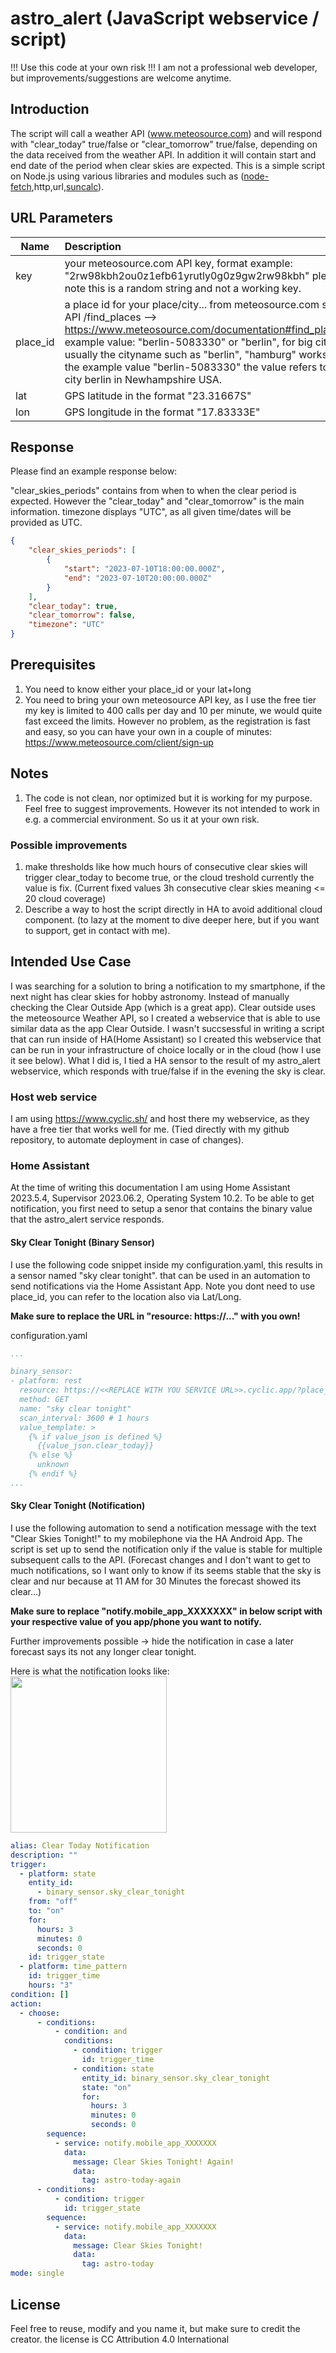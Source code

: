 # astro_alert (JavaScript webservice / script)

!!! Use this code at your own risk !!!
I am not a professional web developer, but improvements/suggestions are welcome anytime.

## Introduction

The script will call a weather API (www.meteosource.com) and will respond with "clear_today" true/false or "clear_tomorrow" true/false, depending on the data received from the weather API.
In addition it will contain start and end date of the period when clear skies are expected.
This is a simple script on Node.js using various libraries and modules such as ([node-fetch](https://github.com/node-fetch/),http,url,[suncalc](https://github.com/mourner/suncalc)).
 
## URL Parameters
| Name      | Description         | 
| ------------- |:-------------|
| key 		| your meteosource.com API key, format example: "2rw98kbh2ou0z1efb61yrutly0g0z9gw2rw98kbh" please note this is a random string and not a working key.
| place_id 	| a place id for your place/city... from meteosource.com see API /find_places --> https://www.meteosource.com/documentation#find_places, example value: "berlin-5083330" or "berlin", for big cities usually the cityname such as "berlin", "hamburg" works. in the example value "berlin-5083330" the value refers to the city berlin in Newhampshire USA.
|lat 		| GPS latitude in the format "23.31667S"
|lon 		| GPS longitude in the format "17.83333E"

## Response
Please find an example response below:

"clear_skies_periods" contains from when to when the clear period is expected.
However the "clear_today" and "clear_tomorrow" is the main information.
timezone displays "UTC", as all given time/dates will be provided as UTC.

```JSON
{
    "clear_skies_periods": [
        {
            "start": "2023-07-10T18:00:00.000Z",
            "end": "2023-07-10T20:00:00.000Z"
        }
    ],
    "clear_today": true,
    "clear_tomorrow": false,
    "timezone": "UTC"
}
```
## Prerequisites
1) You need to know either your place_id or your lat+long
2) You need to bring your own meteosource API key, as I use the free tier my key is limited to 400 calls per day and 10 per minute, we would quite fast exceed the limits. However no problem, as the registration is fast and easy, so you can have your own in a couple of minutes: https://www.meteosource.com/client/sign-up

## Notes
1) The code is not clean, nor optimized but it is working for my purpose. Feel free to suggest improvements. However its not intended to work in e.g. a commercial environment. So us it at your own risk.

### Possible improvements
1) make thresholds like how much hours of consecutive clear skies will trigger clear_today to become true, or the cloud treshold currently the value is fix. (Current fixed values 3h consecutive clear skies meaning <= 20 cloud coverage) 
2) Describe a way to host the script directly in HA to avoid additional cloud component. (to lazy at the moment to dive deeper here, but if you want to support, get in contact with me).

## Intended Use Case

I was searching for a solution to bring a notification to my smartphone, if the next night has clear skies for hobby astronomy. Instead of manually checking the Clear Outside App (which is a great app). Clear outside uses the meteosource Weather API, so I created a webservice that is able to use similar data as the app Clear Outside. I wasn't succsessful in writing a script that can run inside of HA(Home Assistant) so I created this webservice that can be run in your infrastructure of choice locally or in the cloud (how I use it see below). What I did is, I tied a HA sensor to the result of my astro_alert webservice, which responds with true/false if in the evening the sky is clear.

### Host web service
I am using https://www.cyclic.sh/ and host there my webservice, as they have a free tier that works well for me. (Tied directly with my github repository, to automate deployment in case of changes).


### Home Assistant
At the time of writing this documentation I am using Home Assistant 2023.5.4, Supervisor 2023.06.2, Operating System 10.2.
To be able to get notification, you first need to setup a senor that contains the binary value that the astro_alert service responds.

#### Sky Clear Tonight (Binary Sensor)
I use the following code snippet inside my configuration.yaml, this results in a sensor named "sky clear tonight". that can be used in an automation to send notifications via the Home Assistant App. 
Note you dont need to use place_id, you can refer to the location also via Lat/Long.

**Make sure to replace the URL in "resource: https://..." with you own!**

configuration.yaml
```YAML
...

binary_sensor: 
- platform: rest
  resource: https://<<REPLACE WITH YOU SERVICE URL>>.cyclic.app/?place_id=<<REPLACE WITH YOU PLACE ID>>&key=<<REPLACE WITH YOUR KEY>>
  method: GET
  name: "sky clear tonight"
  scan_interval: 3600 # 1 hours
  value_template: >
    {% if value_json is defined %}
      {{value_json.clear_today}}
    {% else %}
      unknown
    {% endif %}
...

```
#### Sky Clear Tonight (Notification)
I use the following automation to send a notification message with the text "Clear Skies Tonight!" to my mobilephone via the HA Android App.
The script is set up to send the notification only if the value is stable for multiple subsequent calls to the API.
(Forecast changes and I don't want to get to much notifications, so I want only to know if its seems stable that the sky is clear and nur because at 11 AM for 30 Minutes the forecast showed its clear...)

**Make sure to replace "notify.mobile_app_XXXXXXX" in below script with your respective value of you app/phone you want to notify.**

Further improvements possible -> hide the notification in case a later forecast says its not any longer clear tonight.

Here is what the notification looks like:
<img src="https://github.com/codeleger/astro_alert/blob/8326f57d0e0b4ce564ddc23fbadaa54bc39230a1/doc/ha_notification.jpg" height=250>

```YAML
alias: Clear Today Notification
description: ""
trigger:
  - platform: state
    entity_id:
      - binary_sensor.sky_clear_tonight
    from: "off"
    to: "on"
    for:
      hours: 3
      minutes: 0
      seconds: 0
    id: trigger_state
  - platform: time_pattern
    id: trigger_time
    hours: "3"
condition: []
action:
  - choose:
      - conditions:
          - condition: and
            conditions:
              - condition: trigger
                id: trigger_time
              - condition: state
                entity_id: binary_sensor.sky_clear_tonight
                state: "on"
                for:
                  hours: 3
                  minutes: 0
                  seconds: 0
        sequence:
          - service: notify.mobile_app_XXXXXXX
            data:
              message: Clear Skies Tonight! Again!
              data:
                tag: astro-today-again
      - conditions:
          - condition: trigger
            id: trigger_state
        sequence:
          - service: notify.mobile_app_XXXXXXX
            data:
              message: Clear Skies Tonight!
              data:
                tag: astro-today
mode: single

```

## License
Feel free to reuse, modify and you name it, but make sure to credit the creator.
the license is CC Attribution 4.0 International

